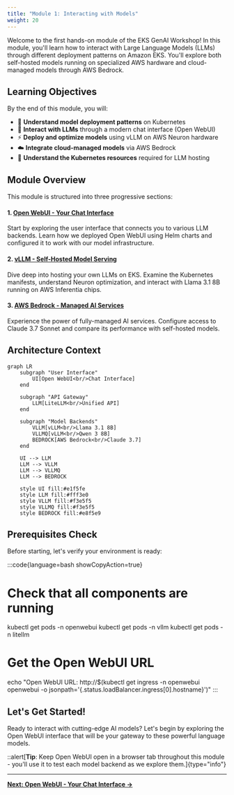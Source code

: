 ```yaml
---
title: "Module 1: Interacting with Models"
weight: 20
---
```


Welcome to the first hands-on module of the EKS GenAI Workshop! In this module, you'll learn how to interact with Large Language Models (LLMs) through different deployment patterns on Amazon EKS. You'll explore both self-hosted models running on specialized AWS hardware and cloud-managed models through AWS Bedrock.

## Learning Objectives

By the end of this module, you will:

- 🎯 **Understand model deployment patterns** on Kubernetes
- 💬 **Interact with LLMs** through a modern chat interface (Open WebUI)
- ⚡ **Deploy and optimize models** using vLLM on AWS Neuron hardware
- ☁️ **Integrate cloud-managed models** via AWS Bedrock
- 🔧 **Understand the Kubernetes resources** required for LLM hosting

## Module Overview

This module is structured into three progressive sections:

#### 1. [Open WebUI - Your Chat Interface](./openwebui)
Start by exploring the user interface that connects you to various LLM backends. Learn how we deployed Open WebUI using Helm charts and configured it to work with our model infrastructure.

#### 2. [vLLM - Self-Hosted Model Serving](./vllm)
Dive deep into hosting your own LLMs on EKS. Examine the Kubernetes manifests, understand Neuron optimization, and interact with Llama 3.1 8B running on AWS Inferentia chips.

#### 3. [AWS Bedrock - Managed AI Services](./bedrock)
Experience the power of fully-managed AI services. Configure access to Claude 3.7 Sonnet and compare its performance with self-hosted models.

## Architecture Context

```mermaid
graph LR
    subgraph "User Interface"
        UI[Open WebUI<br/>Chat Interface]
    end
    
    subgraph "API Gateway"
        LLM[LiteLLM<br/>Unified API]
    end
    
    subgraph "Model Backends"
        VLLM[vLLM<br/>Llama 3.1 8B]
        VLLMQ[vLLM<br/>Qwen 3 8B]
        BEDROCK[AWS Bedrock<br/>Claude 3.7]
    end
    
    UI --> LLM
    LLM --> VLLM
    LLM --> VLLMQ
    LLM --> BEDROCK
    
    style UI fill:#e1f5fe
    style LLM fill:#fff3e0
    style VLLM fill:#f3e5f5
    style VLLMQ fill:#f3e5f5
    style BEDROCK fill:#e8f5e9
```

## Prerequisites Check

Before starting, let's verify your environment is ready:

:::code{language=bash showCopyAction=true}
# Check that all components are running
kubectl get pods -n openwebui
kubectl get pods -n vllm
kubectl get pods -n litellm

# Get the Open WebUI URL
echo "Open WebUI URL: http://$(kubectl get ingress -n openwebui openwebui -o jsonpath='{.status.loadBalancer.ingress[0].hostname}')"
:::

## Let's Get Started!

Ready to interact with cutting-edge AI models? Let's begin by exploring the Open WebUI interface that will be your gateway to these powerful language models.

::alert[**Tip**: Keep Open WebUI open in a browser tab throughout this module - you'll use it to test each model backend as we explore them.]{type="info"}

---

**[Next: Open WebUI - Your Chat Interface →](./openwebui)**
